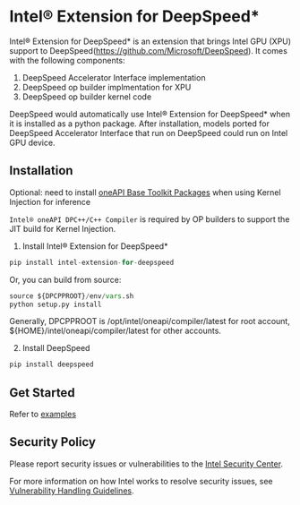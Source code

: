 # Intel® Extension for DeepSpeed*
Intel® Extension for DeepSpeed* is an extension that brings Intel GPU (XPU) support to DeepSpeed(https://github.com/Microsoft/DeepSpeed). It comes with the following components:
1. DeepSpeed Accelerator Interface implementation
2. DeepSpeed op builder implmentation for XPU
3. DeepSpeed op builder kernel code

DeepSpeed would automatically use Intel® Extension for DeepSpeed* when it is installed as a python package.   After installation, models ported for DeepSpeed Accelerator Interface that run on DeepSpeed could run on Intel GPU device.

## Installation

Optional: need to install [oneAPI Base Toolkit Packages](https://www.intel.com/content/www/us/en/developer/tools/oneapi/base-toolkit-download.html) when using Kernel Injection for inference

`Intel® oneAPI DPC++/C++ Compiler` is required by OP builders to support the JIT build for Kernel Injection.

1. Install Intel® Extension for DeepSpeed*
```python
pip install intel-extension-for-deepspeed
```
 Or, you can build from source:
```python
source ${DPCPPROOT}/env/vars.sh
python setup.py install
```
Generally, DPCPPROOT is /opt/intel/oneapi/compiler/latest for root account, ${HOME}/intel/oneapi/compiler/latest for other accounts.

2. Install DeepSpeed

```python
pip install deepspeed
```
## Get Started
Refer to [examples](https://github.com/intel/intel-extension-for-deepspeed/tree/main/examples#readme)


## Security Policy
Please report security issues or vulnerabilities to the [Intel Security Center].

For more information on how Intel works to resolve security issues, see
[Vulnerability Handling Guidelines].

[Intel Security Center]:https://www.intel.com/security
[Vulnerability Handling Guidelines]:https://www.intel.com/content/www/us/en/security-center/vulnerability-handling-guidelines.html
